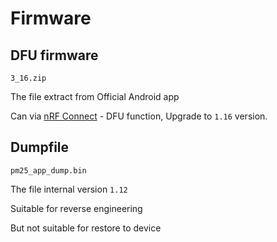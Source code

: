 # Firmware

## DFU firmware

`3_16.zip`

The file extract from Official Android app

Can via [nRF Connect](https://play.google.com/store/apps/details?id=no.nordicsemi.android.mcp) - DFU function,
Upgrade to `1.16` version.

## Dumpfile

`pm25_app_dump.bin`

The file internal version `1.12`

Suitable for reverse engineering

But not suitable for restore to device
